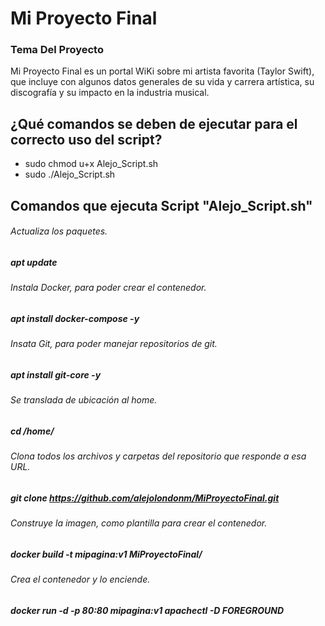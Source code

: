 # Mi Proyecto Final
### Tema Del Proyecto
Mi Proyecto Final es un portal WiKi sobre mi artista favorita (Taylor Swift), 
que incluye con algunos datos generales de su vida y carrera artística, su 
discografía y su impacto en la industria musical.
##### 

## ¿Qué comandos se deben de ejecutar para el correcto uso del script?
- sudo chmod u+x Alejo_Script.sh
- sudo ./Alejo_Script.sh


## Comandos que ejecuta Script "Alejo_Script.sh"

###### Actualiza los paquetes.
##### apt update

###### Instala Docker, para poder crear el contenedor.
##### apt install docker-compose -y

###### Insata Git, para poder manejar repositorios de git.
##### apt install git-core -y

###### Se translada de ubicación al home.
##### cd /home/

###### Clona todos los archivos y carpetas del repositorio que responde a esa URL.
##### git clone https://github.com/alejolondonm/MiProyectoFinal.git

###### Construye la imagen, como plantilla para crear el contenedor.
##### docker build -t mipagina:v1 MiProyectoFinal/

###### Crea el contenedor y lo enciende.
##### docker run -d -p 80:80 mipagina:v1 apachectl -D FOREGROUND
